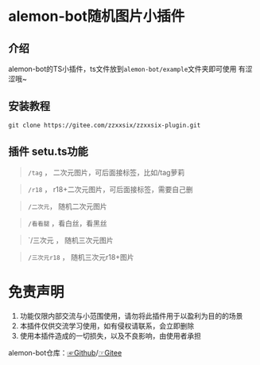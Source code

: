 
# alemon-bot随机图片小插件

## 介绍
alemon-bot的TS小插件，ts文件放到`alemon-bot/example`文件夹即可使用
有涩涩哦~


## 安装教程


```
git clone https://gitee.com/zzxxsix/zzxxsix-plugin.git 

```

## 插件  setu.ts功能

> `/tag` ， 二次元图片，可后面接标签，比如/tag萝莉  

> `/r18` ， r18+二次元图片，可后面接标签，需要自己删  

> `/二次元`， 随机二次元图片  

> `/看看腿` ，看白丝，看黑丝  

> `/三次元 ， 随机三次元图片  

> `/三次元r18` ， 随机三次元r18+图片  



# 免责声明

1. 功能仅限内部交流与小范围使用，请勿将此插件用于以盈利为目的的场景
2. 本插件仅供交流学习使用，如有侵权请联系，会立即删除
3. 使用本插件造成的一切损失，以及不良影响，由使用者承担

alemon-bot仓库：[☞Github](https://github.com/ningmengchongshui/alemon-bot)/[☞Gitee](https://gitee.com/ningmengchongshui/alemon-bot)




